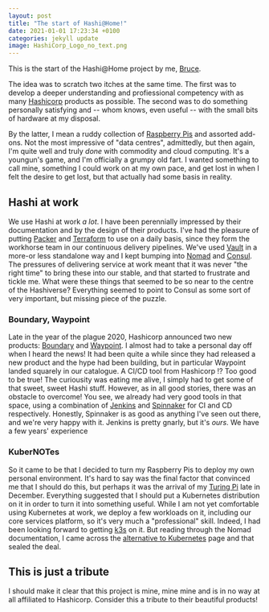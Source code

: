 ```yaml
---
layout: post
title: "The start of Hashi@Home!"
date: 2021-01-01 17:23:34 +0100
categories: jekyll update
image: HashiCorp_Logo_no_text.png
---
```


This is the start of the Hashi@Home project by me, [Bruce](https://brucellino.github.com).

The idea was to scratch two itches at the same time.
The first was to develop a deeper understanding and profiessional competency with as many [Hashicorp](https://www.hashicorp.com) products as possible.
The second was to do something personally satisfying and -- whom knows, even useful -- with the small bits of hardware at my disposal.

By the latter, I mean a ruddy collection of [Raspberry Pis](https://www.raspberrypi.org/) and assorted add-ons.
Not the most impressive of "data centres", admittedly, but then again, I'm quite well and truly _done_ with commodity and cloud computing.
It's a youngun's game, and I'm officially a grumpy old fart.
I wanted something to call mine, something I could work on at my own pace, and get lost in when I felt the desire to get lost, but that actually had some basis in reality.

## Hashi at work

We use Hashi at work _a lot_.
I have been perennially impressed by their documentation and by the design of their products.
I've had the pleasure of putting [Packer](https://packer.io) and [Terraform](https://terraform.io) to use on a daily basis, since they form the workhorse team in our continuous delivery pipelines. We've used [Vault](https://vaultproject.io) in a more-or less standalone way and I kept bumping into [Nomad](https://nomadproject.io) and [Consul](https://consul.io).
The pressures of delivering service at work meant that it was never "the right time" to bring these into our stable, and that started to frustrate and tickle me.
What were these things that seemed to be so near to the centre of the Hashiverse?
Everything seemed to point to Consul as some sort of very important, but missing piece of the puzzle.

### Boundary, Waypoint

Late in the year of the plague 2020, Hashicorp announced two new products: [Boundary](https://www.boundaryproject.io/) and [Waypoint](https://www.waypointproject.io/).
I almost had to take a personal day off when I heard the news!
It had been quite a while since they had released a new product and the hype had been building, but in particular Waypoint landed squarely in our catalogue.
A CI/CD tool from Hashicorp !?
Too good to be true!
The curiousity was eating me alive, I simply had to get some of that sweet, sweet Hashi stuff.
However, as in all good stories, there was an obstacle to overcome!
You see, we already had very good tools in that space, using a combination of [Jenkins](https://jenkins.io) and [Spinnaker](https://spinnaker.io) for CI and CD respectively.
Honestly, Spinnaker is as good as anything I've seen out there, and we're very happy with it.
Jenkins is pretty gnarly, but it's _ours_.
We have a few years' experience

### KuberNOTes

So it came to be that I decided to turn my Raspberry Pis to deploy my own personal environment.
It's hard to say was the final factor that convinced me that I should do this, but perhaps it was the arrival of my [Turing Pi](https://turingpi.com/) late in December.
Everything suggested that I should put a Kubernetes distribution on it in order to turn it into something useful.
While I am not yet comfortable using Kubernetes at work, we deploy a few workloads on it, including our core services platform, so it's very much a "professional" skill.
Indeed, I had been looking forward to getting [k3s](https://k3s.io) on it.
But reading through the Nomad documentation, I came across the [alternative to Kubernetes](https://www.nomadproject.io/docs/nomad-vs-kubernetes/alternative) page and that sealed the deal.

## This is just a tribute

I should make it clear that this project is mine, mine mine and is in no way at all affiliated to Hashicorp.
Consider this a tribute to their beautiful products!
